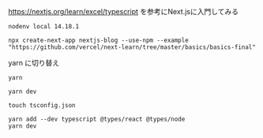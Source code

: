https://nextjs.org/learn/excel/typescript
を参考にNext.jsに入門してみる

```
nodenv local 14.18.1
```

```
npx create-next-app nextjs-blog --use-npm --example "https://github.com/vercel/next-learn/tree/master/basics/basics-final"
```

yarn に切り替え

```
yarn
```

```
yarn dev
```

```
touch tsconfig.json
```

```
yarn add --dev typescript @types/react @types/node
yarn dev
```
